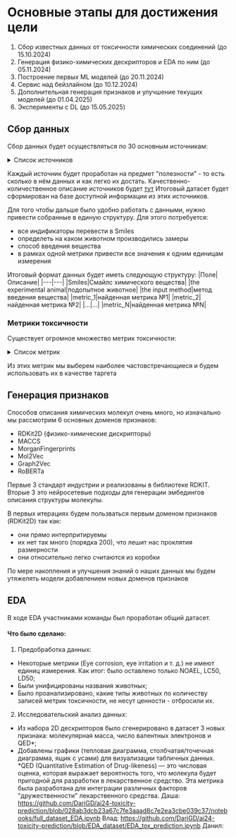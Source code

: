 # Основные этапы для достижения цели

1) Сбор известных данных от токсичности химических соединений (до 15.10.2024)
2) Генерация физико-химических дескрипторов и EDA по ним (до 05.11.2024)
3) Построение первых ML моделей (до 20.11.2024)
4) Сервис над бейзлайном (до 10.12.2024)
5) Дополнительная генерация признаков и улучшение текущих моделей (до 01.04.2025)
6) Эксперименты с DL (до 15.05.2025)

## Сбор данных
Сбор данных будет осуществляться по 30 основным источникам:

<details>
  <summary>Список источников</summary>
  
1. PubChem 
2. ChemSpider
3. ChemBL 
4. CompTox Chemicals Dashboard
5. COMPTOX
6. TOXRIC  
7. Open Food Tox
8. OpenTox 
9. Acute Toxicity Test Database Query
10. Exploring ToxCost Data
11. TOX 21
12. Comparative Toxicogenomics Database (CTD)
13. ECOTOX 
14. European Chemicals Agency (ECHA)  
15. EMBL-EBI (European Bioinformatics Institute) 
16. Chemical Effects in Biological Systems (CEBS)  
17. UK Chemical Hazards Compendum 
18. Pharmaceuticals in the Environment, Information for Assessing Risk website 
19. Human Metabolome Database (HMDB) 
20. PA Integrated Risk Information System (IRIS)
21. NORMAN Suspect List Exchange
22. SIDER 
23. The Carcinogenic Potency Database
24. Chemical Carcinogenesis Research Information System 
25. Life Science Database Archive
26. TOXICO DB
27. KEGG: Kyoto Encyclopedia of Genes and Genomes
28. RepDose
29. Публикация описывающая построение CATMoS: Collaborative Acute Toxicity Modeling Suite 
30. Публикация об анализе баз данных по токсичности

</details>

Каждый источник будет проработан на предмет "полезности" - то есть сколько в нём данных и как легко их достать. Качественно-количественное описание источников будет [тут](https://docs.google.com/spreadsheets/d/1R5E_jR72js-ya6yBi1ozjt458giZ-A_6EqPiU1vfdLg/edit?gid=0#gid=0)
Итоговый датасет будет сформирован на базе доступной информации из этих источников. 

Для того чтобы дальше было удобно работать с данными, нужно привести собранные в единую структуру.
Для этого потребуется:
- все индификаторы перевести в Smiles
- определеть на каком животном производились замеры
- способ введения вещества
- в рамках одной метрики привести все значения к одним единицам измерения

Итоговый формат данных будет иметь следующую структуру:
|Поле|Описание|
|---|---|
|Smiles|Смайлс химического вещества|
|the experimental animal|подопытное животное|
|the input method|метод введения вещества|
|metric_1|найденная метрика №1|
|metric_2|найденная метрика №2|
|...|...|
|metric_N|найденная метрика №N|


### Метрики токсичности
Существует огромное множество метрик токсичности:

<details>
  <summary>Список метрик</summary>
  
1. Developmental toxicity
2. Skin Sensitization
3. Blood Brain Barrier Penetration
4. BBB-CHT mediated BBB permeation
5. Hepatotoxicity
6. Cardiotoxicity/hERG inhibition
7. Carcinogenicity
8. Endocrine system disruption
9. Eye Irritation
10. Eye Corrosion
11. Mouse / Rat / Rabbit / Guinea Pig Intraperitoneal LD50
12. Mouse / Rat / Rabbit / Guinea Pig Intraperitoneal LDLo
13. Mouse / Rat / Rabbit / Guinea Pig Intravenous LD50
14. Mouse / Rat / Rabbit / Guinea Pig Intravenous LDLo
15. Mouse / Rat / Rabbit / Guinea Pig Oral LD50 16. Mouse / Rat / Rabbit / Guinea Pig Oral LDLo
 17. Mouse / Rat / Rabbit / Guinea Pig Subcutaneous LD50
 18. Mouse / Rat / Rabbit / Guinea Pig Subcutaneous LDLo
 19. Mouse / Rat / Rabbit / Guinea Pig Skin LD50
 20. Mouse / Rat / Rabbit / Guinea Pig Skin LDLo
 21. Ames test /
 22. Bioconcentration factor
 23. 40 hour Tetrahymena pyriformis IGC50
 24. 48 hour Daphnia magna LC50
 25. 96 hour Fathead Minnow LC50
 26. Mouse / Rat Carcinogenic potency TD50
 27. Mouse / Rat
 28. Класс опасности по острой токсичности для водной среды / при
 попадании на кожу / при вдыхании / при проглатывании
 29. Класс опасности по хронической токсичности для водной среды
 30. Класс опасности по репродуктивной токсичности
 31. Классы опасности по раздражению глаз/кожи
 32. Класс опасности по мутагенности
 33. Класс опасности по канцерогенности
 34. Класс опасности по избирательной токсичности при
 однократном/многократном введении

</details>

Из этих метрик мы выберем наиболее частовстречающиеся и будем использовать их в качестве таргета

## Генерация признаков

Способов описания химических молекул очень много, но изначально мы рассмотрим 6 основных доменов признаков:
- RDKit2D (физико-химические дискрипторы)
- MACCS
- MorganFingerprints
- Mol2Vec
- Graph2Vec
- RoBERTa

Первые 3 стандарт индустрии и реализованы в библиотеке RDKIT. Вторые 3 это нейросетевые подходы для генерации эмбедингов описания структуры молекулы.

В первых итерациях будем пользваться первым доменом признаков (RDKit2D) так как:
- они прямо интерпритируемы
- их нет так много (порядка 200), что лешит нас проклятия размерности
- они относительно легко считаются из коробки

По мере накопления и улучшения знаний о наших данных мы будем утяжелять модели добавлением новых доменов признаков



## EDA

В ходе EDA участниками команды был проработан общий датасет. 

#### Что было сделано:
1. Предобработка данных:
- Некоторые метрики (Eye corrosion, eye irritation и т. д.) не имеют единиц измерения. Как итог: было оставлено только NOAEL, LC50, LD50;
- Были унифицированы названия животных;
- Было проанализировано, какие типы животных по количеству записей метрик токсичности, не несут ценности - отбросили их.
2. Исследовательский анализ данных:
- Из набора 2D дескрипторов было сгенерировано в датасет 3 новых признака: молекулярная масса, число валентных электронов и QED*;
- Добавлены графики (тепловая диаграмма, столбчатая/точечная диаграмма, ящик с усами) для визуализации табличных данных.
*QED (Quantitative Estimation of Drug-likeness) — это числовая оценка, которая выражает вероятность того, что молекула будет пригодной для разработки в лекарственное средство. Эта метрика была разработана для интеграции различных факторов "дружественности" лекарственного средства.
Даша:  https://github.com/DariGD/ai24-toxicity-prediction/blob/028ab3dcb23a67c7fe3aaad8c7e2ea3cbe039c37/notebooks/full_dataset_EDA.ipynb
Влад:  https://github.com/DariGD/ai24-toxicity-prediction/blob/EDA_dataset/EDA_tox_prediction.ipynb
Данил:

